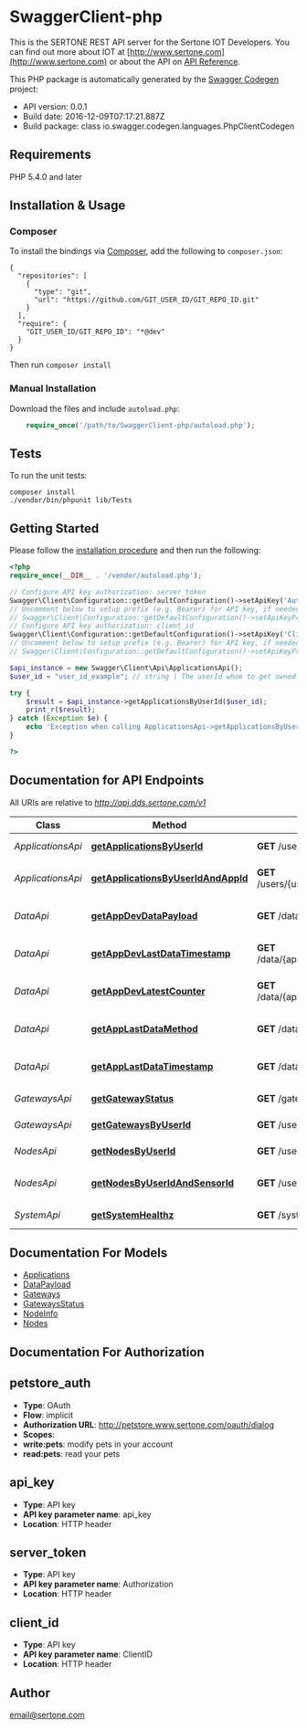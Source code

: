 # SwaggerClient-php
This is the SERTONE REST API server for the  Sertone IOT Developers.  You can find out more about IOT at [http://www.sertone.com](http://www.sertone.com) or about the API on [API Reference](http://dev.sertone.com/public-rest-api).

This PHP package is automatically generated by the [Swagger Codegen](https://github.com/swagger-api/swagger-codegen) project:

- API version: 0.0.1
- Build date: 2016-12-09T07:17:21.887Z
- Build package: class io.swagger.codegen.languages.PhpClientCodegen

## Requirements

PHP 5.4.0 and later

## Installation & Usage
### Composer

To install the bindings via [Composer](http://getcomposer.org/), add the following to `composer.json`:

```
{
  "repositories": [
    {
      "type": "git",
      "url": "https://github.com/GIT_USER_ID/GIT_REPO_ID.git"
    }
  ],
  "require": {
    "GIT_USER_ID/GIT_REPO_ID": "*@dev"
  }
}
```

Then run `composer install`

### Manual Installation

Download the files and include `autoload.php`:

```php
    require_once('/path/to/SwaggerClient-php/autoload.php');
```

## Tests

To run the unit tests:

```
composer install
./vendor/bin/phpunit lib/Tests
```

## Getting Started

Please follow the [installation procedure](#installation--usage) and then run the following:

```php
<?php
require_once(__DIR__ . '/vendor/autoload.php');

// Configure API key authorization: server_token
Swagger\Client\Configuration::getDefaultConfiguration()->setApiKey('Authorization', 'YOUR_API_KEY');
// Uncomment below to setup prefix (e.g. Bearer) for API key, if needed
// Swagger\Client\Configuration::getDefaultConfiguration()->setApiKeyPrefix('Authorization', 'Bearer');
// Configure API key authorization: client_id
Swagger\Client\Configuration::getDefaultConfiguration()->setApiKey('ClientID', 'YOUR_API_KEY');
// Uncomment below to setup prefix (e.g. Bearer) for API key, if needed
// Swagger\Client\Configuration::getDefaultConfiguration()->setApiKeyPrefix('ClientID', 'Bearer');

$api_instance = new Swagger\Client\Api\ApplicationsApi();
$user_id = "user_id_example"; // string | The userId whom to get owned applications

try {
    $result = $api_instance->getApplicationsByUserId($user_id);
    print_r($result);
} catch (Exception $e) {
    echo 'Exception when calling ApplicationsApi->getApplicationsByUserId: ', $e->getMessage(), PHP_EOL;
}

?>
```

## Documentation for API Endpoints

All URIs are relative to *http://api.dds.sertone.com/v1*

Class | Method | HTTP request | Description
------------ | ------------- | ------------- | -------------
*ApplicationsApi* | [**getApplicationsByUserId**](docs/Api/ApplicationsApi.md#getapplicationsbyuserid) | **GET** /users/{userId}/applications | getApplicationsByUserId() - Gets all applications owned by given user.
*ApplicationsApi* | [**getApplicationsByUserIdAndAppId**](docs/Api/ApplicationsApi.md#getapplicationsbyuseridandappid) | **GET** /users/{userId}/applications/{appEui} | getApplicationsByUserIdAndAppId() - Gets details of given application ID for this given user.
*DataApi* | [**getAppDevDataPayload**](docs/Api/DataApi.md#getappdevdatapayload) | **GET** /data/{appEui}/nodes/{devEui} | getAppDevDataPayload() - Gets payload data of given application and device.
*DataApi* | [**getAppDevLastDataTimestamp**](docs/Api/DataApi.md#getappdevlastdatatimestamp) | **GET** /data/{appEui}/nodes/{devEui}/timestamp | getAppDevLastDataTimestamp() - Gets last data timestamp for a given application and device.
*DataApi* | [**getAppDevLatestCounter**](docs/Api/DataApi.md#getappdevlatestcounter) | **GET** /data/{appEui}/nodes/{devEui}/count | getAppDevLatestCounter() - Gets the latest counter for a given application and device.
*DataApi* | [**getAppLastDataMethod**](docs/Api/DataApi.md#getapplastdatamethod) | **GET** /data/{appEui}/method | getAppLastDataMethod() - Gets last data delivery method for a given application.
*DataApi* | [**getAppLastDataTimestamp**](docs/Api/DataApi.md#getapplastdatatimestamp) | **GET** /data/{appEui}/timestamp | getAppLastDataTimestamp() - Gets last data timestamp for a given application.
*GatewaysApi* | [**getGatewayStatus**](docs/Api/GatewaysApi.md#getgatewaystatus) | **GET** /gateways/{gwEui}/status | getGatewayStatus() - Gets current status of gateway.
*GatewaysApi* | [**getGatewaysByUserId**](docs/Api/GatewaysApi.md#getgatewaysbyuserid) | **GET** /users/{userId}/gateways | getGatewaysByUserId() - Gets all gateways owned by given user.
*NodesApi* | [**getNodesByUserId**](docs/Api/NodesApi.md#getnodesbyuserid) | **GET** /users/{userId}/nodes | getNodesByUserId() - Gets all nodes owned by given user.
*NodesApi* | [**getNodesByUserIdAndSensorId**](docs/Api/NodesApi.md#getnodesbyuseridandsensorid) | **GET** /users/{userId}/nodes/{devEui} | getNodesByUserIdAndSensorId() - Gets details of given node ID for this given user.
*SystemApi* | [**getSystemHealthz**](docs/Api/SystemApi.md#getsystemhealthz) | **GET** /system/healthz | getSystemHealthz() - Gets status health of the api server


## Documentation For Models

 - [Applications](docs/Model/Applications.md)
 - [DataPayload](docs/Model/DataPayload.md)
 - [Gateways](docs/Model/Gateways.md)
 - [GatewaysStatus](docs/Model/GatewaysStatus.md)
 - [NodeInfo](docs/Model/NodeInfo.md)
 - [Nodes](docs/Model/Nodes.md)


## Documentation For Authorization


## petstore_auth

- **Type**: OAuth
- **Flow**: implicit
- **Authorization URL**: http://petstore.www.sertone.com/oauth/dialog
- **Scopes**: 
 - **write:pets**: modify pets in your account
 - **read:pets**: read your pets

## api_key

- **Type**: API key
- **API key parameter name**: api_key
- **Location**: HTTP header

## server_token

- **Type**: API key
- **API key parameter name**: Authorization
- **Location**: HTTP header

## client_id

- **Type**: API key
- **API key parameter name**: ClientID
- **Location**: HTTP header


## Author

email@sertone.com


